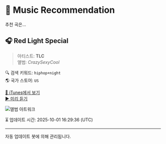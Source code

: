
# 🎵 Music Recommendation

추천 곡은...

## 🎧 Red Light Special  
> 아티스트: **TLC**  
> 앨범: _CrazySexyCool_  

🔍 검색 키워드: `hiphop+night`  
🌎 국가 스토어: `US`

[🔗 iTunes에서 보기](https://music.apple.com/us/album/red-light-special/270246704?i=270246722&uo=4)  
[▶️ 미리 듣기](https://audio-ssl.itunes.apple.com/itunes-assets/AudioPreview221/v4/f8/3b/f5/f83bf529-c88b-307f-a8a7-63dcb1e77f35/mzaf_8033537020460481701.plus.aac.p.m4a)

![앨범 아트워크](https://is1-ssl.mzstatic.com/image/thumb/Music115/v4/14/a8/69/14a86912-841d-3cb8-cf55-0439b15c6cab/dj.mjduepez.jpg/100x100bb.jpg)

⏳ 업데이트 시간: 2025-10-01 16:29:36 (UTC)

---
자동 업데이트 봇에 의해 관리됩니다.
